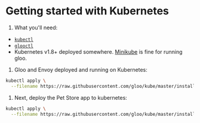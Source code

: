 # Getting started with Kubernetes


1. What you'll need:
- [`kubectl`](TODO)
- [`glooctl`](TODO)
- Kubernetes v1.8+ deployed somewhere. [Minikube](TODO) is fine for running gloo.

1. Gloo and Envoy deployed and running on Kubernetes:
```bash
kubectl apply \
  --filename https://raw.githubusercontent.com/gloo/kube/master/install.yaml
```

 
1. Next, deploy the Pet Store app to kubernetes:
```bash
kubectl apply \
  --filename https://raw.githubusercontent.com/gloo/kube/master/install.yaml
```
